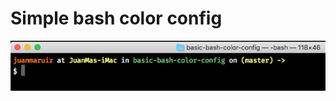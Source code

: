 # Simple bash color config

![screen-grab](https://github.com/JuanMaRuiz/basic-bash-color-config/blob/master/simple-bash-color-config.png?raw=true)
